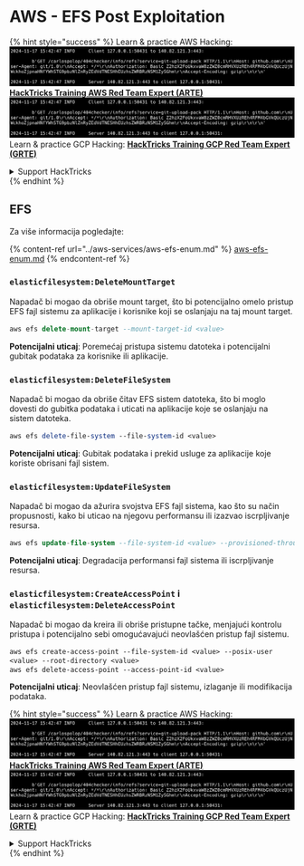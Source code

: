 # AWS - EFS Post Exploitation

{% hint style="success" %}
Learn & practice AWS Hacking:<img src="../../../.gitbook/assets/image (1).png" alt="" data-size="line">[**HackTricks Training AWS Red Team Expert (ARTE)**](https://training.hacktricks.xyz/courses/arte)<img src="../../../.gitbook/assets/image (1).png" alt="" data-size="line">\
Learn & practice GCP Hacking: <img src="../../../.gitbook/assets/image (2).png" alt="" data-size="line">[**HackTricks Training GCP Red Team Expert (GRTE)**<img src="../../../.gitbook/assets/image (2).png" alt="" data-size="line">](https://training.hacktricks.xyz/courses/grte)

<details>

<summary>Support HackTricks</summary>

* Check the [**subscription plans**](https://github.com/sponsors/carlospolop)!
* **Join the** 💬 [**Discord group**](https://discord.gg/hRep4RUj7f) or the [**telegram group**](https://t.me/peass) or **follow** us on **Twitter** 🐦 [**@hacktricks\_live**](https://twitter.com/hacktricks\_live)**.**
* **Share hacking tricks by submitting PRs to the** [**HackTricks**](https://github.com/carlospolop/hacktricks) and [**HackTricks Cloud**](https://github.com/carlospolop/hacktricks-cloud) github repos.

</details>
{% endhint %}

## EFS

Za više informacija pogledajte:

{% content-ref url="../aws-services/aws-efs-enum.md" %}
[aws-efs-enum.md](../aws-services/aws-efs-enum.md)
{% endcontent-ref %}

### `elasticfilesystem:DeleteMountTarget`

Napadač bi mogao da obriše mount target, što bi potencijalno omelo pristup EFS fajl sistemu za aplikacije i korisnike koji se oslanjaju na taj mount target.
```sql
aws efs delete-mount-target --mount-target-id <value>
```
**Potencijalni uticaj**: Poremećaj pristupa sistemu datoteka i potencijalni gubitak podataka za korisnike ili aplikacije.

### `elasticfilesystem:DeleteFileSystem`

Napadač bi mogao da obriše čitav EFS sistem datoteka, što bi moglo dovesti do gubitka podataka i uticati na aplikacije koje se oslanjaju na sistem datoteka.
```perl
aws efs delete-file-system --file-system-id <value>
```
**Potencijalni uticaj**: Gubitak podataka i prekid usluge za aplikacije koje koriste obrisani fajl sistem.

### `elasticfilesystem:UpdateFileSystem`

Napadač bi mogao da ažurira svojstva EFS fajl sistema, kao što su način propusnosti, kako bi uticao na njegovu performansu ili izazvao iscrpljivanje resursa.
```sql
aws efs update-file-system --file-system-id <value> --provisioned-throughput-in-mibps <value>
```
**Potencijalni uticaj**: Degradacija performansi fajl sistema ili iscrpljivanje resursa.

### `elasticfilesystem:CreateAccessPoint` i `elasticfilesystem:DeleteAccessPoint`

Napadač bi mogao da kreira ili obriše pristupne tačke, menjajući kontrolu pristupa i potencijalno sebi omogućavajući neovlašćen pristup fajl sistemu.
```arduino
aws efs create-access-point --file-system-id <value> --posix-user <value> --root-directory <value>
aws efs delete-access-point --access-point-id <value>
```
**Potencijalni uticaj**: Neovlašćen pristup fajl sistemu, izlaganje ili modifikacija podataka.

{% hint style="success" %}
Learn & practice AWS Hacking:<img src="../../../.gitbook/assets/image (1).png" alt="" data-size="line">[**HackTricks Training AWS Red Team Expert (ARTE)**](https://training.hacktricks.xyz/courses/arte)<img src="../../../.gitbook/assets/image (1).png" alt="" data-size="line">\
Learn & practice GCP Hacking: <img src="../../../.gitbook/assets/image (2).png" alt="" data-size="line">[**HackTricks Training GCP Red Team Expert (GRTE)**<img src="../../../.gitbook/assets/image (2).png" alt="" data-size="line">](https://training.hacktricks.xyz/courses/grte)

<details>

<summary>Support HackTricks</summary>

* Check the [**subscription plans**](https://github.com/sponsors/carlospolop)!
* **Join the** 💬 [**Discord group**](https://discord.gg/hRep4RUj7f) or the [**telegram group**](https://t.me/peass) or **follow** us on **Twitter** 🐦 [**@hacktricks\_live**](https://twitter.com/hacktricks\_live)**.**
* **Share hacking tricks by submitting PRs to the** [**HackTricks**](https://github.com/carlospolop/hacktricks) and [**HackTricks Cloud**](https://github.com/carlospolop/hacktricks-cloud) github repos.

</details>
{% endhint %}
